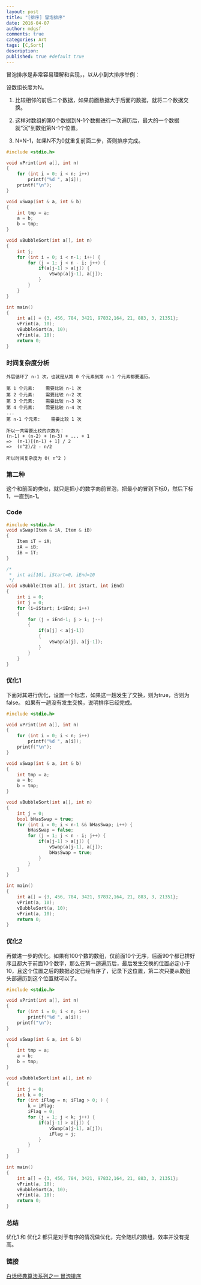 ```yaml
---
layout: post
title: "[排序] 冒泡排序"
date: 2016-04-07
author: mdgsf
comments: true
categories: Art
tags: [C,Sort]
description:
published: true #default true
---
```



冒泡排序是非常容易理解和实现，，以从小到大排序举例：

设数组长度为N。

1. 比较相邻的前后二个数据，如果前面数据大于后面的数据，就将二个数据交换。

2. 这样对数组的第0个数据到N-1个数据进行一次遍历后，最大的一个数据就“沉”到数组第N-1个位置。

3. N=N-1，如果N不为0就重复前面二步，否则排序完成。



```cpp
#include <stdio.h>

void vPrint(int a[], int n)
{
    for (int i = 0; i < n; i++)
        printf("%d ", a[i]);
    printf("\n");
}

void vSwap(int & a, int & b)
{
    int tmp = a;
    a = b;
    b = tmp;
}

void vBubbleSort(int a[], int n)
{
    int j;
    for (int i = 0; i < n-1; i++) {
        for (j = 1; j < n - i; j++) {
            if(a[j-1] > a[j]) {
                vSwap(a[j-1], a[j]);
            }
        }
    }
}

int main()
{
    int a[] = {3, 456, 784, 3421, 97832,164, 21, 883, 3, 21351};
    vPrint(a, 10);
    vBubbleSort(a, 10);
    vPrint(a, 10);
    return 0;
}
```

### 时间复杂度分析

```
外层循环了 n-1 次，也就是从第 0 个元素到第 n-1 个元素都要遍历。

第 1 个元素:    需要比较 n-1 次
第 2 个元素:    需要比较 n-2 次
第 3 个元素:    需要比较 n-3 次
第 4 个元素:    需要比较 n-4 次
...
第 n-1 个元素:    需要比较 1 次

所以一共需要比较的次数为：
(n-1) + (n-2) + (n-3) + ... + 1
=>  (n-1)[(n-1) + 1] / 2
=>  (n^2)/2 - n/2

所以时间复杂度为 O( n^2 )
```



### 第二种

这个和前面的类似，就只是把小的数字向前冒泡，把最小的冒到下标0，然后下标1，一直到n-1。


### Code

```cpp
#include <stdio.h>
void vSwap(Item & iA, Item & iB)
{
    Item iT = iA;
    iA = iB;
    iB = iT;
}

/*
 *  int ai[10], iStart=0, iEnd=10
 */
void vBubble(Item a[], int iStart, int iEnd)
{
    int i = 0;
    int j = 0;
    for (i=iStart; i<iEnd; i++)
    {
        for (j = iEnd-1; j > i; j--)
        {
            if(a[j] < a[j-1])
            {
                vSwap(a[j], a[j-1]);
            }
        }
    }
}
```

### 优化1

下面对其进行优化，设置一个标志，如果这一趟发生了交换，则为true，否则为false。
如果有一趟没有发生交换，说明排序已经完成。

```cpp
#include <stdio.h>

void vPrint(int a[], int n)
{
    for (int i = 0; i < n; i++)
        printf("%d ", a[i]);
    printf("\n");
}

void vSwap(int & a, int & b)
{
    int tmp = a;
    a = b;
    b = tmp;
}

void vBubbleSort(int a[], int n)
{
    int j = 0;
    bool bHasSwap = true;
    for (int i = 0; i < n-1 && bHasSwap; i++) {
        bHasSwap = false;
        for (j = 1; j < n - i; j++) {
            if(a[j-1] > a[j]) {
                vSwap(a[j-1], a[j]);
                bHasSwap = true;
            }
        }
    }
}

int main()
{
    int a[] = {3, 456, 784, 3421, 97832,164, 21, 883, 3, 21351};
    vPrint(a, 10);
    vBubbleSort(a, 10);
    vPrint(a, 10);
    return 0;
}
```


### 优化2

再做进一步的优化。如果有100个数的数组，仅前面10个无序，后面90个都已排好序且都大于前面10个数字，那么在第一趟遍历后，最后发生交换的位置必定小于10，且这个位置之后的数据必定已经有序了，记录下这位置，第二次只要从数组头部遍历到这个位置就可以了。

```cpp
#include <stdio.h>

void vPrint(int a[], int n)
{
    for (int i = 0; i < n; i++)
        printf("%d ", a[i]);
    printf("\n");
}

void vSwap(int & a, int & b)
{
    int tmp = a;
    a = b;
    b = tmp;
}

void vBubbleSort(int a[], int n)
{
    int j = 0;
    int k = 0;
    for (int iFlag = n; iFlag > 0; ) {
        k = iFlag;
        iFlag = 0;
        for (j = 1; j < k; j++) {
            if(a[j-1] > a[j]) {
                vSwap(a[j-1], a[j]);
                iFlag = j;
            }
        }
    }
}

int main()
{
    int a[] = {3, 456, 784, 3421, 97832,164, 21, 883, 3, 21351};
    vPrint(a, 10);
    vBubbleSort(a, 10);
    vPrint(a, 10);
    return 0;
}
```

### 总结

优化1 和 优化2 都只是对于有序的情况做优化，完全随机的数组，效率并没有提高。

### 链接

[白话经典算法系列之一 冒泡排序](http://blog.csdn.net/morewindows/article/details/6657829)
